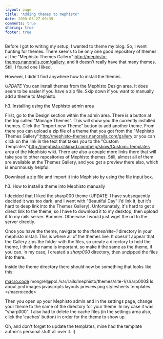 ```yaml
---
layout: page
title: "Adding themes to mephisto"
date: 2008-03-27 00:39
comments: true
sharing: true
footer: true
---
```

Before I got to writing my setup, I wanted to theme my blog.  So, I went hunting for themes.  There seems to be only one good repository of themes at the "Mephisto Themes Gallery":http://mephisto-themes.nanorails.com/gallery, and it doesn't really have that many themes.  Still, I found one I liked.

However, I didn't find anywhere how to install the themes.  

*UPDATE* You can install themes from the Mephisto Design area.  It does seem to be easier if you have a zip file.  Skip down if you want to manually add a theme to Mephisto.

h3. Installing using the Mephisto admin area 

First, go to the Design section within the admin area.  There is a button at the top called "Manage Themes".  This will show you the currently installed themes.   Click the "Import new Theme" button to add another theme.  From there you can upload a zip file of a theme that you got from the "Mephisto Themes Gallery":http://mephisto-themes.nanorails.com/gallery or you can click on the link in the text that takes you to the "Custom Templates":http://mephisto.stikipad.com/help/show/Custom+Templates area of the Mephisto wiki.  There are also a couple more links there that will take you to other repositories of Mephisto themes.  Still, almost all of them are available at the Themes Gallery, and you get a preview there also, which is enormously helpful.

Download a zip file and import it into Mephisto by using the file input box.


h3. How to install a theme into Mephisto manually

I decided that I liked the sharp000 theme (UPDATE: I have subsequently decided it was too dark, and I went with "Beautiful Day" I'd link it, but it's hard to deep link into the Themes Gallery).  Unfortunately, it's hard to get a direct link to the theme, so I have to download it to my desktop, then upload it to my rails server.  Bummer.  Otherwise I would just wget the url to the server directly.

Once you have the theme, navigate to the *themes/site-1* directory in your mephisto install. This is where all of the themes live.  It doesn't appear that the Gallery zips the folder with the files, so create a directory to hold the theme, I think the name is important, so make it the same as the theme, if you can.  In my case, I created a *sharp000* directory, then unzipped the files into there.  

Inside the theme directory there should now be something that looks like this:

<macro:code>
mongrel@pol:/var/rails/mephisto/themes/site-1/sharp000$ ls
about.yml  images  javascripts  layouts  preview.png  stylesheets  templates
</macro:code>

Then you open up your Mephisto admin and in the settings page, change your theme to the name of the directory for your theme.  In my case it was "sharp000".  I also had to delete the cache files (in the settings area also, click the 'caches' button) in order for the theme to show up.

Oh, and don't forget to update the templates, mine had the template author's personal stuff all over it. :)
